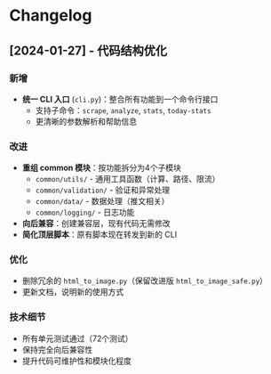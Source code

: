 # Changelog

## [2024-01-27] - 代码结构优化

### 新增
- **统一 CLI 入口** (`cli.py`)：整合所有功能到一个命令行接口
  - 支持子命令：`scrape`, `analyze`, `stats`, `today-stats`
  - 更清晰的参数解析和帮助信息

### 改进
- **重组 common 模块**：按功能拆分为4个子模块
  - `common/utils/` - 通用工具函数（计算、路径、限流）
  - `common/validation/` - 验证和异常处理
  - `common/data/` - 数据处理（推文相关）
  - `common/logging/` - 日志功能
- **向后兼容**：创建兼容层，现有代码无需修改
- **简化顶层脚本**：原有脚本现在转发到新的 CLI

### 优化
- 删除冗余的 `html_to_image.py`（保留改进版 `html_to_image_safe.py`）
- 更新文档，说明新的使用方式

### 技术细节
- 所有单元测试通过（72个测试）
- 保持完全向后兼容性
- 提升代码可维护性和模块化程度